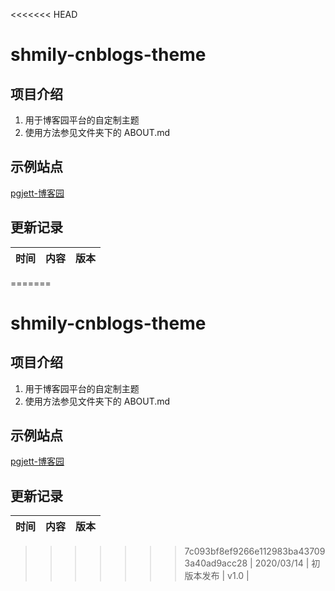 <<<<<<< HEAD
# shmily-cnblogs-theme

## 项目介绍

1. 用于博客园平台的自定制主题
2. 使用方法参见文件夹下的 ABOUT.md

## 示例站点

[pgjett-博客园](https://pgjett.cnblogs.com)

## 更新记录

|    时间    |    内容    | 版本 |
| :--------: | :--------: | :--:|
=======
# shmily-cnblogs-theme

## 项目介绍

1. 用于博客园平台的自定制主题
2. 使用方法参见文件夹下的 ABOUT.md

## 示例站点

[pgjett-博客园](https://pgjett.cnblogs.com)

## 更新记录

|    时间    |    内容    | 版本 |
| :--------: | :--------: | :--:|
>>>>>>> 7c093bf8ef9266e112983ba437093a40ad9acc28
| 2020/03/14 | 初版本发布 | v1.0 |